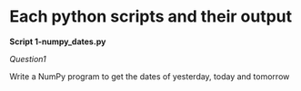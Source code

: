 # Each python scripts and their output


**Script 1-numpy_dates.py** 

*Question1*

Write a NumPy program to get the dates of yesterday,
today and tomorrow


